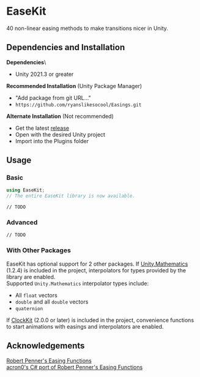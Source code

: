 # EaseKit
40 non-linear easing methods to make transitions nicer in Unity.

## Dependencies and Installation
**Dependencies**\
- Unity 2021.3 or greater

**Recommended Installation** (Unity Package Manager)
- "Add package from git URL..."
- `https://github.com/ryanslikesocool/Easings.git`

**Alternate Installation** (Not recommended)
- Get the latest [release](https://github.com/ryanslikesocool/EaseKit/releases)
- Open with the desired Unity project
- Import into the Plugins folder

## Usage

### Basic
```cs
using EaseKit;
// The entire EaseKit library is now available.
```
`// TODO`

### Advanced
`// TODO`

### With Other Packages
EaseKit has optional support for 2 other packages.
If [Unity.Mathematics](https://docs.unity3d.com/Packages/com.unity.mathematics@1.2/manual/index.html) (1.2.4) is included in the project, interpolators for types provided by the library are enabled.\
Supported `Unity.Mathematics` interpolator types include:
- All `float` vectors
- `double` and all `double` vectors
- `quaternion`

If [ClockKit](https://github.com/ryanslikesocool/ClockKit) (2.0.0 or later) is included in the project, convenience functions to start animations with easings and interpolators are enabled.

## Acknowledgements
[Robert Penner's Easing Functions](http://robertpenner.com/easing/)\
[acron0's C# port of Robert Penner's Easing Functions](https://github.com/acron0/Easings)
